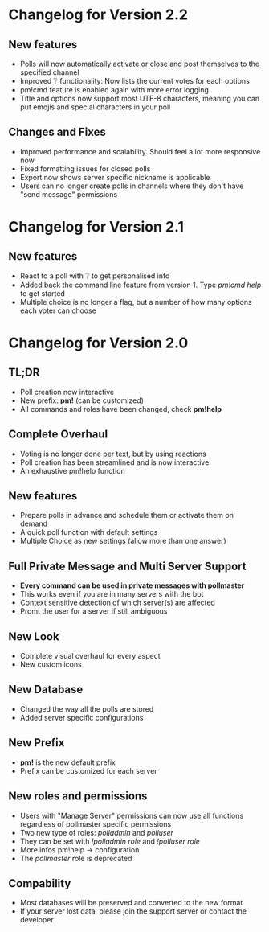 # Changelog for Version 2.2

## New features
- Polls will now automatically activate or close and post themselves to the specified channel
- Improved ❔ functionality: Now lists the current votes for each options
- pm!cmd feature is enabled again with more error logging
- Title and options now support most UTF-8 characters, meaning you can put emojis and special characters in your poll

## Changes and Fixes
- Improved performance and scalability. Should feel a lot more responsive now
- Fixed formatting issues for closed polls
- Export now shows server specific nickname is applicable
- Users can no longer create polls in channels where they don't have "send message" permissions


# Changelog for Version 2.1

## New features
- React to a poll with ❔ to get personalised info
- Added back the command line feature from version 1. Type *pm!cmd help* to get started
- Multiple choice is no longer a flag, but a number of how many options each voter can choose 

# Changelog for Version 2.0

## TL;DR
- Poll creation now interactive
- New prefix: **pm!** (can be customized)
- All commands and roles have been changed, check **pm!help**

## Complete Overhaul
- Voting is no longer done per text, but by using reactions
- Poll creation has been streamlined and is now interactive
- An exhaustive pm!help function

## New features
- Prepare polls in advance and schedule them or activate them on demand
- A quick poll function with default settings
- Multiple Choice as new settings (allow more than one answer)

## Full Private Message and Multi Server Support
- **Every command can be used in private messages with pollmaster**
- This works even if you are in many servers with the bot
- Context sensitive detection of which server(s) are affected
- Promt the user for a server if still ambiguous

## New Look
- Complete visual overhaul for every aspect
- New custom icons

## New Database
- Changed the way all the polls are stored
- Added server specific configurations 

## New Prefix
- **pm!** is the new default prefix
- Prefix can be customized for each server

## New roles and permissions
- Users with "Manage Server" permissions can now use all functions regardless of pollmaster specific permissions
- Two new type of roles: *polladmin* and *polluser*
- They can be set with *!polladmin role* and *!polluser role*
- More infos pm!help -> configuration
- The *pollmaster* role is deprecated

## Compability
- Most databases will be preserved and converted to the new format
- If your server lost data, please join the support server or contact the developer
